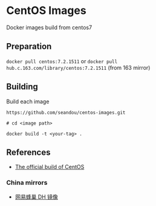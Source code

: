 CentOS Images
===============

Docker images build from centos7


Preparation
-------------

```docker pull centos:7.2.1511``` or ```docker pull hub.c.163.com/library/centos:7.2.1511``` (from 163 mirror)


Building
----------

Build each image

```
https://github.com/seandou/centos-images.git

# cd <image path>

docker build -t <your-tag> .
```


References
------------

- [The official build of CentOS](https://hub.docker.com/_/centos/)

### China mirrors

- [网易蜂巢 DH 镜像](https://c.163.com/hub#/m/library/)
